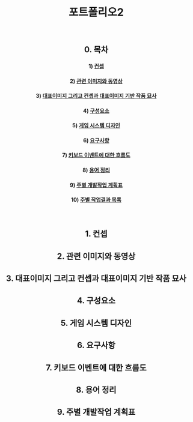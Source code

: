 <div align='center'>

# 포트폴리오2
&nbsp;
## 0. 목차
#### 1) [컨셉](#1)
#### 2) [관련 이미지와 동영상](#2)
#### 3) [대표이미지 그리고 컨셉과 대표이미지 기반 작품 묘사](#3)
#### 4) [구성요소](#4)
#### 5) [게임 시스템 디자인](#5)
#### 6) [요구사항](#6)
#### 7) [키보드 이벤트에 대한 흐름도](#7)
#### 8) [용어 정리](#8)
#### 9) [주별 개발작업 계획표](#9)
#### 10) [주별 작업결과 목록](Results/index.md)
&nbsp;
## 1. 컨셉<a name='1'></a>
## 2. 관련 이미지와 동영상<a name='2'></a>
## 3. 대표이미지 그리고 컨셉과 대표이미지 기반 작품 묘사<a name='3'></a>
## 4. 구성요소<a name='4'></a>
## 5. 게임 시스템 디자인<a name='5'></a>
## 6. 요구사항<a name='6'></a>
## 7. 키보드 이벤트에 대한 흐름도<a name='7'></a>
## 8. 용어 정리<a name='8'></a>
## 9. 주별 개발작업 계획표<a name='9'></a>

</div>
